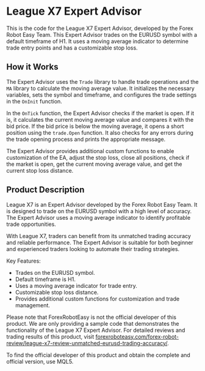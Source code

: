 # League X7 Expert Advisor

This is the code for the League X7 Expert Advisor, developed by the Forex Robot Easy Team. This Expert Advisor trades on the EURUSD symbol with a default timeframe of H1. It uses a moving average indicator to determine trade entry points and has a customizable stop loss.

## How it Works

The Expert Advisor uses the `Trade` library to handle trade operations and the `MA` library to calculate the moving average value. It initializes the necessary variables, sets the symbol and timeframe, and configures the trade settings in the `OnInit` function.

In the `OnTick` function, the Expert Advisor checks if the market is open. If it is, it calculates the current moving average value and compares it with the bid price. If the bid price is below the moving average, it opens a short position using the `trade.Open` function. It also checks for any errors during the trade opening process and prints the appropriate message.

The Expert Advisor provides additional custom functions to enable customization of the EA, adjust the stop loss, close all positions, check if the market is open, get the current moving average value, and get the current stop loss distance.

## Product Description

League X7 is an Expert Advisor developed by the Forex Robot Easy Team. It is designed to trade on the EURUSD symbol with a high level of accuracy. The Expert Advisor uses a moving average indicator to identify profitable trade opportunities.

With League X7, traders can benefit from its unmatched trading accuracy and reliable performance. The Expert Advisor is suitable for both beginner and experienced traders looking to automate their trading strategies.

Key Features:
- Trades on the EURUSD symbol.
- Default timeframe is H1.
- Uses a moving average indicator for trade entry.
- Customizable stop loss distance.
- Provides additional custom functions for customization and trade management.

Please note that ForexRobotEasy is not the official developer of this product. We are only providing a sample code that demonstrates the functionality of the League X7 Expert Advisor. For detailed reviews and trading results of this product, visit [forexroboteasy.com/forex-robot-review/league-x7-review-unmatched-eurusd-trading-accuracy/](https://forexroboteasy.com/forex-robot-review/league-x7-review-unmatched-eurusd-trading-accuracy/).

To find the official developer of this product and obtain the complete and official version, use MQL5.
